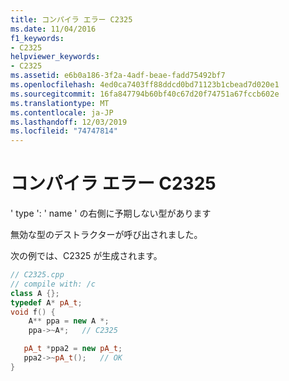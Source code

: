 ```yaml
---
title: コンパイラ エラー C2325
ms.date: 11/04/2016
f1_keywords:
- C2325
helpviewer_keywords:
- C2325
ms.assetid: e6b0a186-3f2a-4adf-beae-fadd75492bf7
ms.openlocfilehash: 4ed0ca7403ff88ddcd0bd71123b1cbead7d020e1
ms.sourcegitcommit: 16fa847794b60bf40c67d20f74751a67fccb602e
ms.translationtype: MT
ms.contentlocale: ja-JP
ms.lasthandoff: 12/03/2019
ms.locfileid: "74747814"
---
```

# <a name="compiler-error-c2325"></a>コンパイラ エラー C2325

' type ': ' name ' の右側に予期しない型があります

無効な型のデストラクターが呼び出されました。

次の例では、C2325 が生成されます。

```cpp
// C2325.cpp
// compile with: /c
class A {};
typedef A* pA_t;
void f() {
    A** ppa = new A *;
    ppa->~A*;   // C2325

   pA_t *ppa2 = new pA_t;
   ppa2->~pA_t();   // OK
}
```
